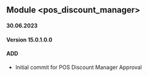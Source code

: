 ## Module <pos_discount_manager>

#### 30.06.2023
#### Version 15.0.1.0.0
#### ADD
- Initial commit for POS Discount Manager Approval
